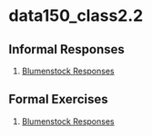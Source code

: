 # data150_class2.2

## Informal Responses

1. [Blumenstock Responses](https://shiyunshao999999.github.io/data150_class2.2/BlumenstockResponse.html)

## Formal Exercises

1. [Blumenstock Responses](https://shiyunshao999999.github.io/data150_class2.2/BlumenstockResponse.html)
